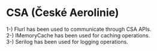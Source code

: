 # CSA (České Aerolinie)

1-) Flurl has been used to communicate through CSA APIs.<br />
2-) IMemoryCache has been used for caching operations.<br />
3-) Serilog has been used for logging operations.<br />

